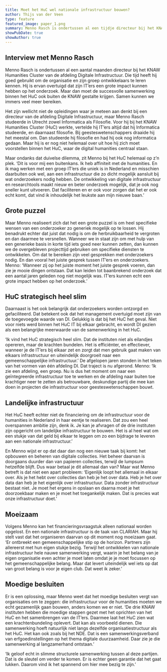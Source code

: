 ```yaml
---
title: Moet het HuC wel nationale infrastructuur bouwen?
author: Thijs van der Veen
type: feature
featured_image: paper_1.png
summary: Menno Rasch is ondertussen al een tijdje directeur bij het KNAW Humanities Cluster van de afdeling Digitale Infrastructuur. Hij is ervan overtuigd dat zijn IT’ers een grote impact kunnen hebben op het onderzoek. Maar dan moet de succesvolle samenwerking binnen het HuC ook buiten de KNAW gestalte krijgen. Samen kunnen we immers veel meer bereiken.
showPubDate: true
showAuthor: true
---
```


## Interview met Menno Rasch


Menno Rasch is ondertussen al een aantal maanden directeur bij het KNAW Humanities Cluster van de afdeling Digitale Infrastructuur. Die tijd heeft hij goed gebruikt om de organisatie en zijn groep ontwikkelaars te leren kennen. Hij is ervan overtuigd dat zijn IT’ers een grote impact kunnen hebben op het onderzoek. Maar dan moet de succesvolle samenwerking binnen het HuC ook buiten de KNAW gestalte krijgen. Samen kunnen we immers veel meer bereiken.

Het zijn wellicht niet de opleidingen waar je meteen aan denkt bij een directeur van de afdeling Digitale Infrastructuur, maar Menno Rasch studeerde in Utrecht zowel Informatica als Filosofie. Voor hij bij het KNAW Humanities Cluster (HuC) werkte, vertelde hij IT’ers altijd dat hij Informatica studeerde, en daarnaast filosofie. Bij geesteswetenschappers draaide hij het meestal om. Dan studeerde hij filosofie en had hij ook nog informatica gedaan. Maar hij is er nog niet helemaal over uit hoe hij zich moet voorstellen binnen het HuC, waar de digital humanities centraal staan.

Maar ondanks dat duivelse dilemma, zit Menno bij het HuC helemaal op z’n plek. ‘Dit is voor mij een buitenkans. Ik heb affiniteit met de humanities. En ik mag werken met een groep IT’ers die uniek is in Nederland en misschien daarbuiten ook wel, aan een infrastructuur die zo dicht mogelijk aansluit bij wat onderzoekers nodig hebben. De ontwikkeling van digitale infrastructuur en researchtools maakt nieuw en beter onderzoek mogelijk, dat je ook nog sneller kunt uitvoeren. Dat faciliteren en er ook voor zorgen dat het er ook echt komt, dat vind ik inhoudelijk het leukste aan mijn nieuwe baan.’

## Grote puzzel

Maar Menno realiseert zich dat het een grote puzzel is om heel specifieke wensen van een onderzoeker zo generiek mogelijk op te lossen. Hij benadrukt echter dat juist dat nodig is om de herbruikbaarheid te vergroten en dan daarmee te versnellen. Wanneer we in staat zijn om met hulp van een generieke basis in korte tijd iets goed neer kunnen zetten, dan kunnen we de overgebleven projecttijd gebruiken om specifieke diensten te ontwikkelen.
Om dat te bereiken zijn veel gesprekken met onderzoekers nodig. En dan vooral het juiste gesprek tussen IT’ers en onderzoekers. Menno: ‘Wanneer zij op het juiste moment het juiste gesprek voeren, dan zie je mooie dingen ontstaan. Dat kan leiden tot baanbrekend onderzoek dat een aantal jaren geleden nog niet mogelijk was. IT’ers kunnen echt een grote impact hebben op het onderzoek.’

## HuC strategisch heel slim

Daarnaast is het ook belangrijk dat onderzoekers worden ontzorgd en gefaciliteerd. Dat betekent ook dat het management overtuigd moet zijn van de toegevoegde waarde van DI. Gelukkig is dat bij het HuC het geval. Niet voor niets werd binnen het HuC IT bij elkaar gebracht, en wordt DI gezien als een belangrijke meerwaarde van de samenwerking in het HuC.

‘Ik vind het HuC strategisch heel slim. Dat de instituten niet als eilandjes opereren, maar de krachten bundelen. Het is efficiënter, en effectiever, wanneer je de IT’ers bij elkaar zet en zorgt dat men gebruik gaat maken van elkaars infrastructuur en uiteindelijk doorgroeit naar een gemeenschappelijke infrastructuur.’
De afgelopen jaren stonden in het teken van het vormen van één afdeling DI. Dat traject is nu afgerond. Menno: ‘Ik zie een afdeling, een groep. Nu is dus het moment om naar een geïntegreerde infrastructuur toe te werken en de afdeling naar buiten toe krachtiger neer te zetten als betrouwbare, deskundige partij die mee kan doen in projecten die infrastructuur voor geesteswetenschappen bouwt.

## Landelijke infrastructuur

Het HuC heeft echter niet de financiering om de infrastructuur voor de humanities in Nederland in haar eentje te realiseren. Dat zou een heel overspannen ambitie zijn, denk ik. Je kan je afvragen of de drie instituten zijn opgericht om landelijke infrastructuur te bouwen. Het is al heel wat om een stukje van dat geld bij elkaar te leggen om zo een bijdrage te leveren aan een nationale infrastructuur.’

En Menno wijst er op dat daar dan nog een nieuwe taak bij komt: het opbouwen en beheren van digitale collecties. Het beheer daarvan is doorgaans duurder dan van papieren collecties, terwijl de lumpsum hetzelfde blijft. Dus waar betaal je dit allemaal dan van?
Maar wat Menno betreft is dat niet een apart probleem: ‘Eigenlijk loopt het allemaal in elkaar over. Als je het hebt over collecties dan heb je het over data. Heb je het over data dan heb je het eigenlijk over infrastructuur. Data zonder infrastructuur bestaat niet. Je moet het ergens in opslaan en daarna moet je het doorzoekbaar maken en je moet het toegankelijk maken. Dat is precies wat onze infrastructuur doet.’

## Moeizaam

Volgens Menno kan het financieringsvraagstuk alleen nationaal worden opgelost. En een nationale infrastructuur is de taak van CLARIAH. Maar hij stelt vast dat het organiseren daarvan op dit moment nog moeizaam gaat. ‘Er ontbreekt een gemeenschappelijke stip op de horizon. Partners zijn allereerst met hun eigen stukje bezig. Terwijl het ontwikkelen van nationale infrastructuur hele nauwe samenwerking vergt, waarin je het belang van je eigen organisatie even achter je moet laten omdat je je moet focussen op het gemeenschappelijke belang. Maar dat levert uiteindelijk wel iets op dat van groot belang is voor je eigen club. Dat weet ik zeker.’

## Moedige besluiten

Er is een oplossing, maar Menno weet dat het moedige besluiten vergt van organisaties om te zeggen: die infrastructuur voor de humanities moeten we echt gezamenlijk gaan bouwen, anders komen we er niet. ‘De drie KNAW instituten hebben die moedige stappen gezet met het oprichten van het HuC en het samenbrengen van de IT’ers. Daarmee laat het HuC zien wat een krachtenbundeling oplevert. Dat kan als voorbeeld dienen. Die samenwerking hoeft natuurlijk niet langs dezelfde organisatiestructuur als het HuC. Het kan ook zoals bij het NDE. Dat is een samenwerkingsverband van erfgoedinstellingen op het thema digitale duurzaamheid. Daar zie je die samenwerking al langzamerhand ontstaan.’

‘Ik geloof echt in slimme structurele samenwerking tussen al deze partijen. Dat is de sleutel om verder te komen. Er is echter geen garantie dat het gaat lukken. Daarom vind ik het spannend om hier mee bezig te zijn.’
